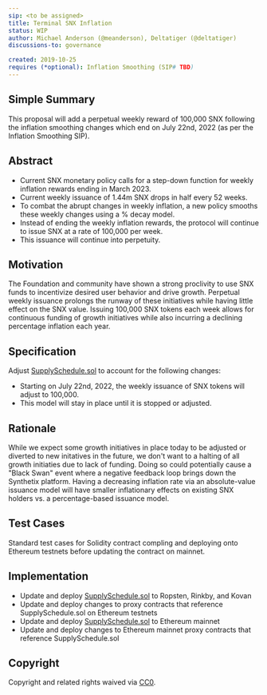 ```yaml
---
sip: <to be assigned>
title: Terminal SNX Inflation
status: WIP
author: Michael Anderson (@meanderson), Deltatiger (@deltatiger)
discussions-to: governance

created: 2019-10-25
requires (*optional): Inflation Smoothing (SIP# TBD)
---
```


<!--You can leave these HTML comments in your merged SIP and delete the visible duplicate text guides, they will not appear and may be helpful to refer to if you edit it again. This is the suggested template for new SIPs. Note that an SIP number will be assigned by an editor. When opening a pull request to submit your SIP, please use an abbreviated title in the filename, `sip-draft_title_abbrev.md`. The title should be 44 characters or less.-->


## Simple Summary
<!--"If you can't explain it simply, you don't understand it well enough." Provide a simplified and layman-accessible explanation of the SIP.-->
This proposal will add a perpetual weekly reward of 100,000 SNX following the inflation smoothing changes which end on July 22nd, 2022 (as per the Inflation Smoothing SIP).

## Abstract
<!--A short (~200 word) description of the technical issue being addressed.-->
- Current SNX monetary policy calls for a step-down function for weekly inflation rewards ending in March 2023.
- Current weekly issuance of 1.44m SNX drops in half every 52 weeks.
- To combat the abrupt changes in weekly inflation, a new policy smooths these weekly changes using a % decay model.
- Instead of ending the weekly inflation rewards, the protocol will continue to issue SNX at a rate of 100,000 per week.
- This issuance will continue into perpetuity.

## Motivation
<!--The motivation is critical for SIPs that want to change Synthetix. It should clearly explain why the existing protocol specification is inadequate to address the problem that the SIP solves. SIP submissions without sufficient motivation may be rejected outright.-->
The Foundation and community have shown a strong proclivity to use SNX funds to incentivize desired user behavior and drive growth. Perpetual weekly issuance prolongs the runway of these initiatives while having little effect on the SNX value. Issuing 100,000 SNX tokens each week allows for continuous funding of growth initiatives while also incurring a declining percentage inflation each year.

## Specification
<!--The technical specification should describe the syntax and semantics of any new feature.-->
Adjust [SupplySchedule.sol](https://github.com/Synthetixio/synthetix/blob/master/contracts/SupplySchedule.sol) to account for the following changes:
- Starting on July 22nd, 2022, the weekly issuance of SNX tokens will adjust to 100,000.
- This model will stay in place until it is stopped or adjusted.

## Rationale
<!--The rationale fleshes out the specification by describing what motivated the design and why particular design decisions were made. It should describe alternate designs that were considered and related work, e.g. how the feature is supported in other languages. The rationale may also provide evidence of consensus within the community, and should discuss important objections or concerns raised during discussion.-->
While we expect some growth initiatives in place today to be adjusted or diverted to new initatives in the future, we don't want to a halting of all growth initiaties due to lack of funding. Doing so could potentially cause a "Black Swan" event where a negative feedback loop brings down the Synthetix platform. Having a decreasing inflation rate via an absolute-value issuance model will have smaller inflationary effects on existing SNX holders vs. a percentage-based issuance model.

## Test Cases
<!--Test cases for an implementation are mandatory for SIPs but can be included with the implementation..-->
Standard test cases for Solidity contract compling and deploying onto Ethereum testnets before updating the contract on mainnet. 

## Implementation
<!--The implementations must be completed before any SIP is given status "Implemented", but it need not be completed before the SIP is "Approved". While there is merit to the approach of reaching consensus on the specification and rationale before writing code, the principle of "rough consensus and running code" is still useful when it comes to resolving many discussions of API details.-->
- Update and deploy [SupplySchedule.sol](https://github.com/Synthetixio/synthetix/blob/master/contracts/SupplySchedule.sol) to Ropsten, Rinkby, and Kovan
- Update and deploy changes to proxy contracts that reference SupplySchedule.sol on Ethereum testnets
- Update and deploy [SupplySchedule.sol](https://github.com/Synthetixio/synthetix/blob/master/contracts/SupplySchedule.sol) to Ethereum mainnet
- Update and deploy changes to Ethereum mainnet proxy contracts that reference SupplySchedule.sol

## Copyright
Copyright and related rights waived via [CC0](https://creativecommons.org/publicdomain/zero/1.0/).
